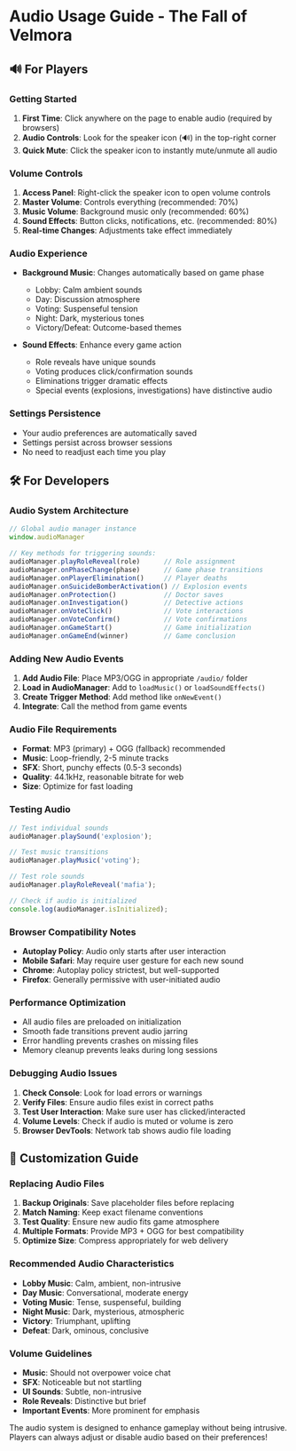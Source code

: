 # Audio Usage Guide - The Fall of Velmora

## 🔊 For Players

### Getting Started
1. **First Time**: Click anywhere on the page to enable audio (required by browsers)
2. **Audio Controls**: Look for the speaker icon (🔊) in the top-right corner
3. **Quick Mute**: Click the speaker icon to instantly mute/unmute all audio

### Volume Controls
1. **Access Panel**: Right-click the speaker icon to open volume controls
2. **Master Volume**: Controls everything (recommended: 70%)
3. **Music Volume**: Background music only (recommended: 60%) 
4. **Sound Effects**: Button clicks, notifications, etc. (recommended: 80%)
5. **Real-time Changes**: Adjustments take effect immediately

### Audio Experience
- **Background Music**: Changes automatically based on game phase
  - Lobby: Calm ambient sounds
  - Day: Discussion atmosphere
  - Voting: Suspenseful tension
  - Night: Dark, mysterious tones
  - Victory/Defeat: Outcome-based themes

- **Sound Effects**: Enhance every game action
  - Role reveals have unique sounds
  - Voting produces click/confirmation sounds
  - Eliminations trigger dramatic effects
  - Special events (explosions, investigations) have distinctive audio

### Settings Persistence
- Your audio preferences are automatically saved
- Settings persist across browser sessions
- No need to readjust each time you play

## 🛠️ For Developers

### Audio System Architecture
```javascript
// Global audio manager instance
window.audioManager

// Key methods for triggering sounds:
audioManager.playRoleReveal(role)      // Role assignment
audioManager.onPhaseChange(phase)      // Game phase transitions  
audioManager.onPlayerElimination()     // Player deaths
audioManager.onSuicideBomberActivation() // Explosion events
audioManager.onProtection()            // Doctor saves
audioManager.onInvestigation()         // Detective actions
audioManager.onVoteClick()             // Vote interactions
audioManager.onVoteConfirm()           // Vote confirmations
audioManager.onGameStart()             // Game initialization
audioManager.onGameEnd(winner)         // Game conclusion
```

### Adding New Audio Events
1. **Add Audio File**: Place MP3/OGG in appropriate `/audio/` folder
2. **Load in AudioManager**: Add to `loadMusic()` or `loadSoundEffects()`
3. **Create Trigger Method**: Add method like `onNewEvent()`
4. **Integrate**: Call the method from game events

### Audio File Requirements
- **Format**: MP3 (primary) + OGG (fallback) recommended
- **Music**: Loop-friendly, 2-5 minute tracks
- **SFX**: Short, punchy effects (0.5-3 seconds)
- **Quality**: 44.1kHz, reasonable bitrate for web
- **Size**: Optimize for fast loading

### Testing Audio
```javascript
// Test individual sounds
audioManager.playSound('explosion');

// Test music transitions
audioManager.playMusic('voting');

// Test role sounds
audioManager.playRoleReveal('mafia');

// Check if audio is initialized
console.log(audioManager.isInitialized);
```

### Browser Compatibility Notes
- **Autoplay Policy**: Audio only starts after user interaction
- **Mobile Safari**: May require user gesture for each new sound
- **Chrome**: Autoplay policy strictest, but well-supported
- **Firefox**: Generally permissive with user-initiated audio

### Performance Optimization
- All audio files are preloaded on initialization
- Smooth fade transitions prevent audio jarring
- Error handling prevents crashes on missing files
- Memory cleanup prevents leaks during long sessions

### Debugging Audio Issues
1. **Check Console**: Look for load errors or warnings
2. **Verify Files**: Ensure audio files exist in correct paths
3. **Test User Interaction**: Make sure user has clicked/interacted
4. **Volume Levels**: Check if audio is muted or volume is zero
5. **Browser DevTools**: Network tab shows audio file loading

## 🎵 Customization Guide

### Replacing Audio Files
1. **Backup Originals**: Save placeholder files before replacing
2. **Match Naming**: Keep exact filename conventions
3. **Test Quality**: Ensure new audio fits game atmosphere
4. **Multiple Formats**: Provide MP3 + OGG for best compatibility
5. **Optimize Size**: Compress appropriately for web delivery

### Recommended Audio Characteristics
- **Lobby Music**: Calm, ambient, non-intrusive
- **Day Music**: Conversational, moderate energy
- **Voting Music**: Tense, suspenseful, building
- **Night Music**: Dark, mysterious, atmospheric
- **Victory**: Triumphant, uplifting
- **Defeat**: Dark, ominous, conclusive

### Volume Guidelines
- **Music**: Should not overpower voice chat
- **SFX**: Noticeable but not startling
- **UI Sounds**: Subtle, non-intrusive
- **Role Reveals**: Distinctive but brief
- **Important Events**: More prominent for emphasis

The audio system is designed to enhance gameplay without being intrusive. Players can always adjust or disable audio based on their preferences! 